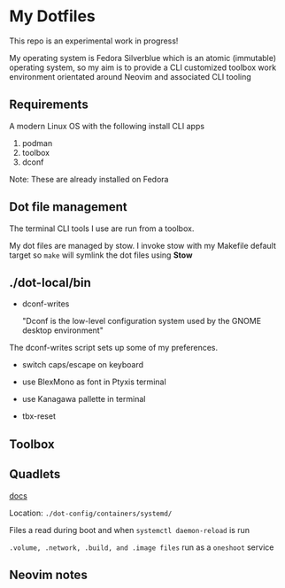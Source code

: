 # My Dotfiles

This repo is an experimental work in progress!

My operating system is Fedora Silverblue which is an atomic (immutable) operating system, so my
aim is to provide a CLI customized toolbox work environment orientated around Neovim and associated CLI tooling

## Requirements

A modern Linux OS with the following install CLI apps
1. podman
2. toolbox
3. dconf

Note: These are already installed on Fedora

## Dot file management

The terminal CLI tools I use are run from a toolbox. 


My dot files are managed by stow. I invoke stow with my Makefile default target so
`make` will symlink the dot files using **Stow**

## ./dot-local/bin

 - dconf-writes 

    "Dconf is the low-level configuration system used by the GNOME desktop environment"

 The dconf-writes script sets up some of my preferences.

  - switch caps/escape on keyboard
  - use BlexMono as font in Ptyxis terminal
  - use Kanagawa pallette in terminal


 - tbx-reset


## Toolbox


## Quadlets

[docs](https://docs.podman.io/en/latest/markdown/podman-systemd.unit.5.html)


Location: `./dot-config/containers/systemd/`

Files a read during boot and when `systemctl daemon-reload` is run

`.volume, .network, .build, and .image files` run as a `oneshoot` service





## Neovim notes



<!--

## First Things First
Clone this repo and cd into it.
The bin dir contains a bash script: 'neovim-toolbox-setup'
Read the script before you run it!!!

```sh
# read the setup script
cat bin/neovim-toolbox-setup
# make sure it is executable
chmod +x bin/neovim-toolbox-setup
# run the script
./bin/neovim-toolbox-setup
```

-->

<!-- The systemd timer for the associated 'language server' ensures the *latest* language server is available. -->



